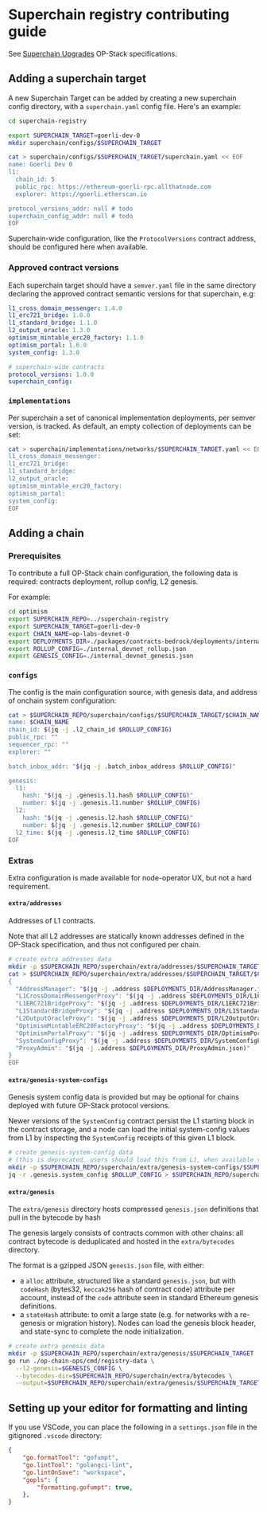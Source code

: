 # Superchain registry contributing guide

See [Superchain Upgrades] OP-Stack specifications.

[Superchain Upgrades]: https://github.com/ethereum-optimism/optimism/blob/develop/specs/superchain-upgrades.md

## Adding a superchain target

A new Superchain Target can be added by creating a new superchain config directory,
with a `superchain.yaml` config file. Here's an example:

```bash
cd superchain-registry

export SUPERCHAIN_TARGET=goerli-dev-0
mkdir superchain/configs/$SUPERCHAIN_TARGET

cat > superchain/configs/$SUPERCHAIN_TARGET/superchain.yaml << EOF
name: Goerli Dev 0
l1:
  chain_id: 5
  public_rpc: https://ethereum-goerli-rpc.allthatnode.com
  explorer: https://goerli.etherscan.io

protocol_versions_addr: null # todo
superchain_config_addr: null # todo
EOF
```
Superchain-wide configuration, like the `ProtocolVersions` contract address, should be configured here when available.

### Approved contract versions
Each superchain target should have a `semver.yaml` file in the same directory declaring the approved contract semantic versions for that superchain, e.g:
```yaml
l1_cross_domain_messenger: 1.4.0
l1_erc721_bridge: 1.0.0
l1_standard_bridge: 1.1.0
l2_output_oracle: 1.3.0
optimism_mintable_erc20_factory: 1.1.0
optimism_portal: 1.6.0
system_config: 1.3.0

# superchain-wide contracts
protocol_versions: 1.0.0
superchain_config:
```

### `implementations`

Per superchain a set of canonical implementation deployments, per semver version, is tracked.
As default, an empty collection of deployments can be set:
```bash
cat > superchain/implementations/networks/$SUPERCHAIN_TARGET.yaml << EOF
l1_cross_domain_messenger:
l1_erc721_bridge:
l1_standard_bridge:
l2_output_oracle:
optimism_mintable_erc20_factory:
optimism_portal:
system_config:
EOF
```

## Adding a chain

### Prerequisites

To contribute a full OP-Stack chain configuration, the following data is required:
contracts deployment, rollup config, L2 genesis.

For example:
```bash
cd optimism
export SUPERCHAIN_REPO=../superchain-registry
export SUPERCHAIN_TARGET=goerli-dev-0
export CHAIN_NAME=op-labs-devnet-0
export DEPLOYMENTS_DIR=./packages/contracts-bedrock/deployments/internal-devnet
export ROLLUP_CONFIG=./internal_devnet_rollup.json
export GENESIS_CONFIG=./internal_devnet_genesis.json
```

### `configs`

The config is the main configuration source, with genesis data, and address of onchain system configuration:

```bash
cat > $SUPERCHAIN_REPO/superchain/configs/$SUPERCHAIN_TARGET/$CHAIN_NAME.yaml << EOF
name: $CHAIN_NAME
chain_id: $(jq -j .l2_chain_id $ROLLUP_CONFIG)
public_rpc: ""
sequencer_rpc: ""
explorer: ""

batch_inbox_addr: "$(jq -j .batch_inbox_address $ROLLUP_CONFIG)"

genesis:
  l1:
    hash: "$(jq -j .genesis.l1.hash $ROLLUP_CONFIG)"
    number: $(jq -j .genesis.l1.number $ROLLUP_CONFIG)
  l2:
    hash: "$(jq -j .genesis.l2.hash $ROLLUP_CONFIG)"
    number: $(jq -j .genesis.l2.number $ROLLUP_CONFIG)
  l2_time: $(jq -j .genesis.l2_time $ROLLUP_CONFIG)
EOF
```

### Extras

Extra configuration is made available for node-operator UX, but not a hard requirement.

#### `extra/addresses`

Addresses of L1 contracts.

Note that all L2 addresses are statically known addresses defined in the OP-Stack specification,
and thus not configured per chain.

```bash
# create extra addresses data
mkdir -p $SUPERCHAIN_REPO/superchain/extra/addresses/$SUPERCHAIN_TARGET
cat > $SUPERCHAIN_REPO/superchain/extra/addresses/$SUPERCHAIN_TARGET/$CHAIN_NAME.json << EOF
{
  "AddressManager": "$(jq -j .address $DEPLOYMENTS_DIR/AddressManager.json)",
  "L1CrossDomainMessengerProxy": "$(jq -j .address $DEPLOYMENTS_DIR/L1CrossDomainMessengerProxy.json)",
  "L1ERC721BridgeProxy": "$(jq -j .address $DEPLOYMENTS_DIR/L1ERC721BridgeProxy.json)",
  "L1StandardBridgeProxy": "$(jq -j .address $DEPLOYMENTS_DIR/L1StandardBridgeProxy.json)",
  "L2OutputOracleProxy": "$(jq -j .address $DEPLOYMENTS_DIR/L2OutputOracleProxy.json)",
  "OptimismMintableERC20FactoryProxy": "$(jq -j .address $DEPLOYMENTS_DIR/OptimismMintableERC20FactoryProxy.json)",
  "OptimismPortalProxy": "$(jq -j .address $DEPLOYMENTS_DIR/OptimismPortalProxy.json)",
  "SystemConfigProxy": "$(jq -j .address $DEPLOYMENTS_DIR/SystemConfigProxy.json)",
  "ProxyAdmin": "$(jq -j .address $DEPLOYMENTS_DIR/ProxyAdmin.json)"
}
EOF
```

#### `extra/genesis-system-configs`

Genesis system config data is provided but may be optional for chains deployed with future OP-Stack protocol versions.

Newer versions of the `SystemConfig` contract persist the L1 starting block in the contract storage,
and a node can load the initial system-config values from L1
by inspecting the `SystemConfig` receipts of this given L1 block.

```bash
# create genesis-system-config data
# (this is deprecated, users should load this from L1, when available via SystemConfig).
mkdir -p $SUPERCHAIN_REPO/superchain/extra/genesis-system-configs/$SUPERCHAIN_TARGET
jq -r .genesis.system_config $ROLLUP_CONFIG > $SUPERCHAIN_REPO/superchain/extra/genesis-system-configs/$SUPERCHAIN_TARGET/$CHAIN_NAME.json
```

#### `extra/genesis`

The `extra/genesis` directory hosts compressed `genesis.json` definitions that pull in the bytecode by hash

The genesis largely consists of contracts common with other chains:
all contract bytecode is deduplicated and hosted in the `extra/bytecodes` directory.

The format is a gzipped JSON `genesis.json` file, with either:
- a `alloc` attribute, structured like a standard `genesis.json`,
  but with `codeHash` (bytes32, `keccak256` hash of contract code) attribute per account,
  instead of the `code` attribute seen in standard Ethereum genesis definitions.
- a `stateHash` attribute: to omit a large state (e.g. for networks with a re-genesis or migration history).
  Nodes can load the genesis block header, and state-sync to complete the node initialization.

```bash
# create extra genesis data
mkdir -p $SUPERCHAIN_REPO/superchain/extra/genesis/$SUPERCHAIN_TARGET
go run ./op-chain-ops/cmd/registry-data \
  --l2-genesis=$GENESIS_CONFIG \
  --bytecodes-dir=$SUPERCHAIN_REPO/superchain/extra/bytecodes \
  --output=$SUPERCHAIN_REPO/superchain/extra/genesis/$SUPERCHAIN_TARGET/$CHAIN_NAME.json.gz
```

## Setting up your editor for formatting and linting
If you use VSCode, you can place the following in a `settings.json` file in the gitignored `.vscode` directory:

```json
{
    "go.formatTool": "gofumpt",
    "go.lintTool": "golangci-lint",
    "go.lintOnSave": "workspace",
    "gopls": {
        "formatting.gofumpt": true,
    },
}
```
